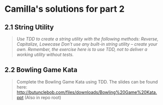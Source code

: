 # Camilla's solutions for part 2

## 2.1 String Utility
> _Use TDD to create a string utility with the following methods: Reverse, Capitalize, Lowecase_
> _Don’t use any built-in string utility – create your own. Remember, the exercise here is to use TDD, not to deliver a working utility without tests._

## 2.2 Bowling Game Kata
> Complete the Bowling Game Kata using TDD.
> The slides can be found here: http://butunclebob.com/files/downloads/Bowling%20Game%20Kata.ppt (Also in repo root)